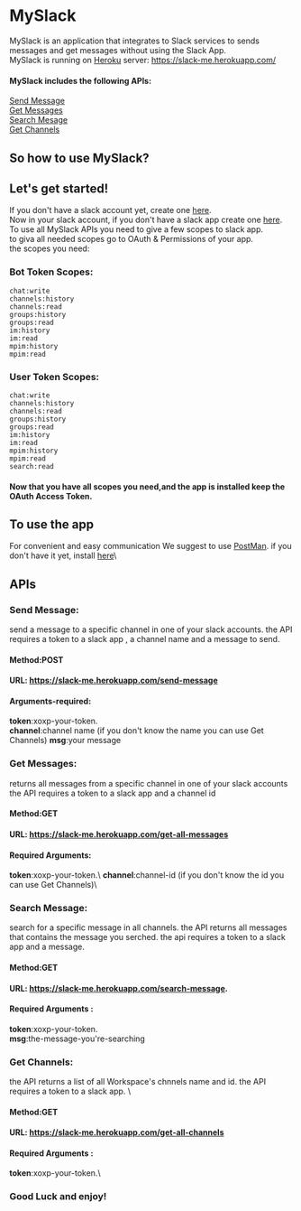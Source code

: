 # MySlack
MySlack is an application that integrates to Slack services to sends messages and get messages without using the Slack App.\
MySlack is running on [Heroku](https://www.heroku.com/) server: https://slack-me.herokuapp.com/
#### MySlack includes the following APIs:
[Send Message](https://github.com/tobyRoth/MySlack/blob/master/README.md#send-message)\
[Get Messages](https://github.com/tobyRoth/MySlack/blob/master/README.md#get-messages) \
[Search Mesage](https://github.com/tobyRoth/MySlack/blob/master/README.md#search-message) \
[Get Channels](https://github.com/tobyRoth/MySlack/blob/master/README.md#search-message) 


## So how to use MySlack? 

## Let's get started! 
If you don't have a slack account yet, create one [here](https://slack.com/intl/en-il/get-started#/createnew).\
Now in your slack account, if you don't have a slack app create one [here](https://api.slack.com/apps).<br />
To use all MySlack APIs you need to give a few scopes to slack app. \
to giva all needed scopes go to OAuth & Permissions of your app. \
the scopes you need:
### Bot Token Scopes:
```chat:write``` \
 ```channels:history```\
 ```channels:read```\
 ```groups:history```\
 ```groups:read``` \
 ```im:history``` \
 ```im:read``` <br /> 
 ```mpim:history``` <br /> 
 ```mpim:read``` <br />
### User Token Scopes:
```chat:write``` \
```channels:history``` \
```channels:read``` \
```groups:history``` \
```groups:read``` \
```im:history```  \
```im:read```<br />
```mpim:history```<br />
```mpim:read```	<br />
```search:read``` 
#### Now that you have all scopes you need,and the app is installed keep the OAuth Access Token.

## To use the app 

For convenient and easy communication We suggest to use [PostMan](https://www.postman.com/). if you don't have it yet, install [here](https://www.postman.com/downloads/)\

## APIs

### Send Message:
send a message to a specific channel in one of your slack accounts. the API requires a token to a slack app , a channel name and a message to send.
#### Method:POST
#### URL: https://slack-me.herokuapp.com/send-message
#### Arguments-required:
**token**:xoxp-your-token.\
**channel**:channel name (if you don't know the name you can use Get Channels)
**msg**:your message 

### Get Messages:
returns all messages from a specific channel in one of your slack accounts the API requires a token to a slack app and a channel id 
#### Method:GET
#### URL: https://slack-me.herokuapp.com/get-all-messages
#### Required Arguments:
**token**:xoxp-your-token.\ 
**channel**:channel-id (if you don't know the id you can use Get Channels)\

### Search Message:
search for a specific message in all channels. the API returns all messages that contains the message you serched. the api requires a token to a slack app and a message.
#### Method:GET
#### URL: https://slack-me.herokuapp.com/search-message.
#### Required Arguments :
**token**:xoxp-your-token.<br />
**msg**:the-message-you're-searching

### Get Channels:
the API returns a list of all Workspace's chnnels name and id. the API requires a token to a slack app. \
 
#### Method:GET
#### URL: https://slack-me.herokuapp.com/get-all-channels
#### Required Arguments :
**token**:xoxp-your-token.\

### Good Luck and enjoy! 
